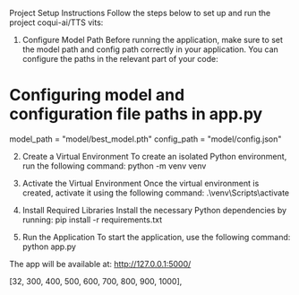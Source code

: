 Project Setup Instructions
Follow the steps below to set up and run the project coqui-ai/TTS vits:

1. Configure Model Path
Before running the application, make sure to set the model path and config path correctly in your application. You can configure the paths in the relevant part of your code:
# Configuring model and configuration file paths in app.py

model_path = "model/best_model.pth"
config_path = "model/config.json"

2. Create a Virtual Environment
To create an isolated Python environment, run the following command:
python -m venv venv

3. Activate the Virtual Environment
Once the virtual environment is created, activate it using the following command:
.\venv\Scripts\activate

4. Install Required Libraries
Install the necessary Python dependencies by running:
pip install -r requirements.txt

5. Run the Application
To start the application, use the following command:
python app.py

The app will be available at:
http://127.0.0.1:5000/

[32, 300, 400, 500, 600, 700, 800, 900, 1000],